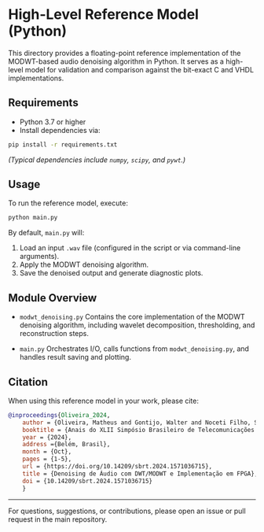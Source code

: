 
# High-Level Reference Model (Python)

This directory provides a floating-point reference implementation of the MODWT-based audio denoising algorithm in Python. It serves as a high-level model for validation and comparison against the bit-exact C and VHDL implementations.

## Requirements

- Python 3.7 or higher  
- Install dependencies via:

```bash
pip install -r requirements.txt
````

*(Typical dependencies include `numpy`, `scipy`, and `pywt`.)*

## Usage

To run the reference model, execute:

```bash
python main.py
```

By default, `main.py` will:

1. Load an input `.wav` file (configured in the script or via command-line arguments).
2. Apply the MODWT denoising algorithm.
3. Save the denoised output and generate diagnostic plots.

## Module Overview

* `modwt_denoising.py`
  Contains the core implementation of the MODWT denoising algorithm, including wavelet decomposition, thresholding, and reconstruction steps.

* `main.py`
  Orchestrates I/O, calls functions from `modwt_denoising.py`, and handles result saving and plotting.

## Citation

When using this reference model in your work, please cite:

```bibtex
@inproceedings{Oliveira_2024,
    author = {Oliveira, Matheus and Gontijo, Walter and Noceti Filho, Sidnei and Batista, Eduardo},
    booktitle = {Anais do XLII Simpósio Brasileiro de Telecomunicações e Processamento de Sinais (SBrT)}, 
    year = {2024},
    address ={Belém, Brasil},
    month = {Oct},
    pages = {1-5},
    url = {https://doi.org/10.14209/sbrt.2024.1571036715},
    title = {Denoising de Áudio com DWT/MODWT e Implementação em FPGA},
    doi = {10.14209/sbrt.2024.1571036715}
    }
```

---

For questions, suggestions, or contributions, please open an issue or pull request in the main repository.


